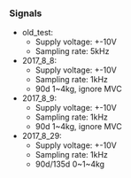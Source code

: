 ### Signals


* old_test:
    - Supply voltage: +-10V
    - Sampling rate: 5kHz
* 2017_8_8:
    - Supply voltage: +-10V
    - Sampling rate: 1kHz
    - 90d 1~4kg, ignore MVC
* 2017_8_9:
    - Supply voltage: +-10V
    - Sampling rate: 1kHz
    - 90d 1~4kg, ignore MVC
* 2017_8_29:
    - Supply voltage: +-10V
    - Sampling rate: 1kHz
    - 90d/135d 0~1~4kg
